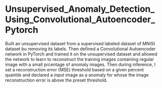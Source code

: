 # Unsupervised_Anomaly_Detection_Using_Convolutional_Autoencoder_Pytorch
Built an unsupervised dataset from a supervised labeled dataset of MNISt dataset bu removing its labels. Then defined a Convolutional
Autoencoder network in PyTorch and trained it on the unsupervised dataset and allowed the network to learn to reconstruct the training
images containing regular image with a small prcentage of anomaly images. Then during inference, I set a reconstruction error (MSE)
threshold based on a given percent quantile and declared a input image as a anomaly for whose the image reconstruction error is above the
preset threshold.
